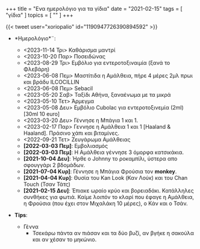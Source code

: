 +++
title = "Ενα ημερολόγιο για τα γίδια"
date = "2021-02-15"
tags = [ "γίδια" ]
topics = [ "" ]
+++

{{< tweet user="xoriopalio" id="1190947726390894592" >}}

-   \*Ημερολόγιο\*¨:
    -   <span class="timestamp-wrapper"><span class="timestamp">&lt;2023-11-14 Τρι&gt; </span></span> Καθάρισμα μαντρί
    -   <span class="timestamp-wrapper"><span class="timestamp">&lt;2023-10-20 Παρ&gt; </span></span> Ποσειδώνας
    -   <span class="timestamp-wrapper"><span class="timestamp">&lt;2023-08-29 Τρι&gt; </span></span> Εμβόλιο για εντεροτοξιναιμία (ξανά το Φλεβάρη)
    -   <span class="timestamp-wrapper"><span class="timestamp">&lt;2023-06-08 Πεμ&gt; </span></span> Μαστίτιδα η Αμάλθεια, πήρε 4 μέρες 2μλ πρωι και βράδυ ILCOCILLIN
    -   <span class="timestamp-wrapper"><span class="timestamp">&lt;2023-06-08 Πεμ&gt; </span></span> Sebacil
    -   <span class="timestamp-wrapper"><span class="timestamp">&lt;2023-05-20 Σαβ&gt; </span></span> Ταξίδι Αθήνα, ξαναένωμα με τα μικρά
    -   <span class="timestamp-wrapper"><span class="timestamp">&lt;2023-05-10 Τετ&gt; </span></span> Άρμεγμα
    -   <span class="timestamp-wrapper"><span class="timestamp">&lt;2023-05-08 Δευ&gt; </span></span> Εμβόλιο Cubolac για εντεροτοξινεμία (2ml) [30ml 10 euro]
    -   <span class="timestamp-wrapper"><span class="timestamp">&lt;2023-03-20 Δευ&gt; </span></span> Γέννησε η Μπάγια 1 και 1.
    -   <span class="timestamp-wrapper"><span class="timestamp">&lt;2023-02-17 Παρ&gt; </span></span> Γεννησε η Αμάλθεια 1 και 1 [Haaland & Haaland]. Πράσινο χάπι και βιταμίνες.
    -   <span class="timestamp-wrapper"><span class="timestamp">&lt;2022-09-21 Τετ&gt; </span></span> Ζευγάρωμα Αμάλθειας
    -   **<span class="timestamp-wrapper"><span class="timestamp">[2022-03-03 Πεμ]</span></span>**: Εμβολιασμός
    -   **<span class="timestamp-wrapper"><span class="timestamp">[2022-03-03 Πεμ]</span></span>**: Η Αμάλθεια γέννησε 3 όμορφα κατσικάκια.
    -   **<span class="timestamp-wrapper"><span class="timestamp">[2021-10-04 Δευ]</span></span>**: Ήρθε ο Johnny το ροκαμπίλι, ύστερα απο σφουγγάρι 2 βδομάδων.
    -   **<span class="timestamp-wrapper"><span class="timestamp">[2021-07-04 Κυρ]</span></span>**: Γέννησε η Μπάγια Φρούσια τον **monkey**.
    -   **<span class="timestamp-wrapper"><span class="timestamp">[2021-04-04 Κυρ]</span></span>**: Θυσία του Kan Look (Καν Λούκ) και του Chan Touch (Τσαν Τάτς)
    -   **<span class="timestamp-wrapper"><span class="timestamp">[2021-02-15 Δευ]</span></span>**: Έπιακε ωραίο κρύο και βορειαδάκι. Κατάλληλες συνθήκες για φωτιά. Καίμε λοιπόν το κλαρί που έφαγε η Αμάλθεια, η Φρούσια (που έχει στον Μιχαλάκη 10 μέρες), ο Κάν και ο Τσάν.

-   **Tips**:
    -   Γέννα
        -   Τσεκάρω πάντα αν πιάσαν και τα δύο βυζί, αν βγήκε η σακούλα και αν χέσαν το μηκώνιο.

